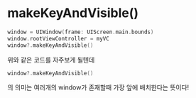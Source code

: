 # makeKeyAndVisible()

```swift
window = UIWindow(frame: UIScreen.main.bounds)
window.rootViewController = myVC
window?.makeKeyAndVisible()
````

위와 같은 코드를 자주보게 될텐데  
```swift
window?.makeKeyAndVisible()
````

의 의미는 여러개의 window가 존재할때 가장 앞에 배치한다는 뜻이다!